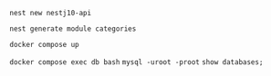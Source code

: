 `nest new nestj10-api`

`nest generate module categories`

`docker compose up`

`docker compose exec db bash`
`mysql -uroot -proot`
`show databases;`


